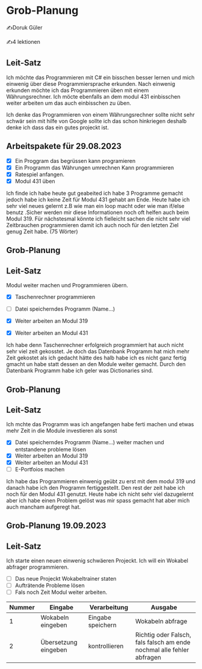 # Grob-Planung

✍️Doruk Güler

✍️4 lektionen

## Leit-Satz

Ich möchte das Programmieren mit C# ein bisschen besser lernen und mich einwenig über diese Programmiersprache erkunden. Nach einwenig erkunden möchte ich das Programmieren üben mit einem Währungsrechner. Ich möcte ebenfalls an dem modul 431 einbisschen weiter arbeiten um das auch einbisschen zu üben.

Ich denke das Programmieren von einem Währungsrechner sollte nicht sehr schwär sein mit hilfe von Google sollte ich das schon hinkriegen deshalb denke ich dass das ein gutes projeckt ist.

## Arbeitspakete für 29.08.2023

- [x] Ein Proggram das begrüssen kann programieren
- [x] Ein Programm das Währungen umrechnen Kann programmieren
- [x] Ratespiel anfangen.
- [x] Modul 431 üben

Ich finde ich habe heute gut geabeited ich habe 3 Programme gemacht jedoch habe ich keine Zeit für Modul 431 gehabt am Ende. Heute habe ich sehr viel neues gelernt z.B wie man ein loop macht oder wie man if/else benutz .Sicher werden mir diese Informationen noch oft helfen auch beim Modul 319. Für nächstesmal könnte ich fielleicht sachen die nicht sehr viel Zeitbrauchen programmieren damit ich auch noch für den letzten Ziel genug Zeit habe. (75 Wörter)

## Grob-Planung 

## Leit-Satz
Modul weiter machen und Programmieren übern.

- [x] Taschenrechner programmieren
- [ ] Datei speicherndes Programm (Name...)
- [x] Weiter arbeiten an Modul 319
- [x] Weiter arbeiten an Modul 431


Ich habe denn Taschenrechner erfolgreich programmiert hat auch nicht sehr viel zeit gekosstet. Je doch das Datenbank Programm hat mich mehr Zeit gekostet als ich gedacht hätte des halb habe ich es nicht ganz fertig gmacht un habe statt dessen an den Module weiter gemacht. Durch den Datenbank Programm habe ich geler was Dictionaries sind.

## Grob-Planung 

## Leit-Satz
Ich mchte das Programm was ich angefangen habe ferti machen und etwas mehr Zeit in die Module investieren als sonst

- [x] Datei speicherndes Programm (Name...) weiter machen und entstandene probleme lösen
- [x] Weiter arbeiten an Modul 319
- [x] Weiter arbeiten an Modul 431
- [ ] E-Portfoios machen

Ich habe das Programmieren einwenig geübt zu erst mit dem modul 319 und danach habe ich den Programm fertiggestellt. Den rest der zeit habe ich noch für den Modul 431 genutzt. Heute habe ich nicht sehr viel dazugelernt aber ich habe einen Problem gelöst was mir spass gemacht hat aber mich auch mancham aufgeregt hat.

## Grob-Planung 19.09.2023

## Leit-Satz
Ich starte einen neuen einwenig schwäeren Projeckt. Ich will ein Wokabel abfrager programmieren.

- [ ] Das neue Projeckt Wokabeltrainer staten     
- [ ] Aufträtende Probleme lösen
- [ ] Fals noch Zeit Modul weiter arbeiten.

| Nummer | Eingabe | Verarbeitung | Ausgabe |
| --- | --- | --- | --- |
| 1 | Wokabeln eingeben | Eingabe speichern | Wokabeln abfrage |
| 2 | Übersetzung eingeben | kontrollieren | Richtig oder Falsch, fals falsch am ende nochmal alle fehler abfragen |
